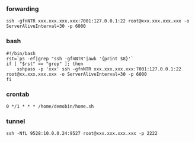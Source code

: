 ### forwarding
`ssh -gfnNTR xxx.xxx.xxx.xxx:7001:127.0.0.1:22 root@xxx.xxx.xxx.xxx -o ServerAliveInterval=30 -p 6000`

### bash
```
#!/bin/bash
rst=`ps -ef|grep "ssh -gfnNTR"|awk '{print $8}'`
if [ "$rst" == "grep" ]; then
    sshpass -p 'xxx' ssh -gfnNTR xxx.xxx.xxx.xxx:7001:127.0.0.1:22 root@xx.xxx.xxx.xxx -o ServerAliveInterval=30 -p 6000
fi
```

### crontab
`0 */1 * * * /home/demobin/home.sh`

### tunnel
`ssh -NfL 9528:10.0.0.24:9527 root@xxx.xxx.xxx.xxx -p 2222`

